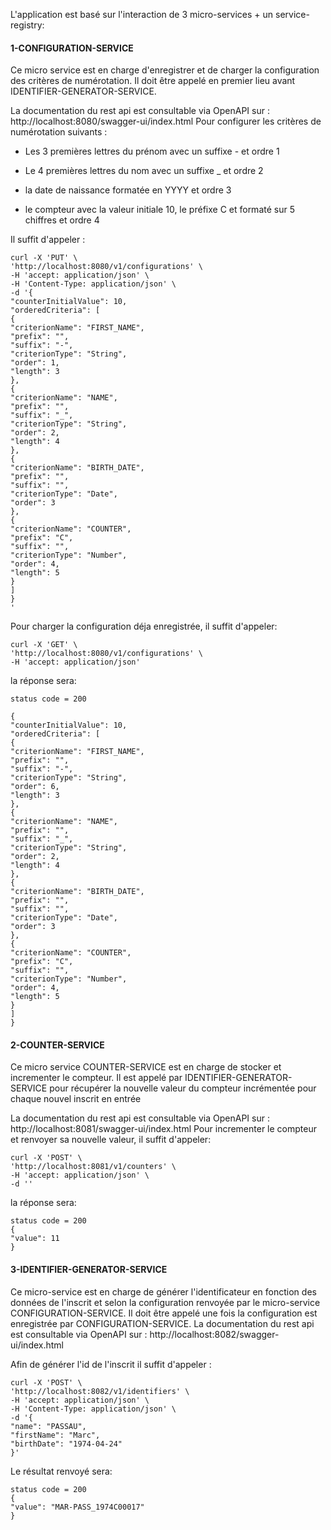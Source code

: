 L'application est basé sur l'interaction de 3 micro-services + un service-registry:
#### 1-CONFIGURATION-SERVICE

Ce micro service est en charge d'enregistrer et de charger la configuration
des critères de numérotation.
Il doit être appelé en premier lieu avant IDENTIFIER-GENERATOR-SERVICE.

La documentation du rest api est consultable via OpenAPI sur :
http://localhost:8080/swagger-ui/index.html
Pour configurer les critères de numérotation suivants :

- Les 3 premières lettres du prénom avec un suffixe - et ordre 1

- Le 4 premières lettres du nom avec un suffixe _ et ordre 2

- la date de naissance formatée en YYYY et ordre 3

- le compteur avec la valeur initiale 10, le préfixe C et formaté sur 5 chiffres et ordre 4

Il suffit d'appeler :

```
curl -X 'PUT' \
'http://localhost:8080/v1/configurations' \
-H 'accept: application/json' \
-H 'Content-Type: application/json' \
-d '{
"counterInitialValue": 10,
"orderedCriteria": [
{
"criterionName": "FIRST_NAME",
"prefix": "",
"suffix": "-",
"criterionType": "String",
"order": 1,
"length": 3
},
{
"criterionName": "NAME",
"prefix": "",
"suffix": "_",
"criterionType": "String",
"order": 2,
"length": 4
},
{
"criterionName": "BIRTH_DATE",
"prefix": "",
"suffix": "",
"criterionType": "Date",
"order": 3
},
{
"criterionName": "COUNTER",
"prefix": "C",
"suffix": "",
"criterionType": "Number",
"order": 4,
"length": 5
}
]
}
'
```
Pour charger la configuration déja enregistrée, il suffit d'appeler:
```
curl -X 'GET' \
'http://localhost:8080/v1/configurations' \
-H 'accept: application/json'
```
la réponse sera:
```
status code = 200

{
"counterInitialValue": 10,
"orderedCriteria": [
{
"criterionName": "FIRST_NAME",
"prefix": "",
"suffix": "-",
"criterionType": "String",
"order": 6,
"length": 3
},
{
"criterionName": "NAME",
"prefix": "",
"suffix": "_",
"criterionType": "String",
"order": 2,
"length": 4
},
{
"criterionName": "BIRTH_DATE",
"prefix": "",
"suffix": "",
"criterionType": "Date",
"order": 3
},
{
"criterionName": "COUNTER",
"prefix": "C",
"suffix": "",
"criterionType": "Number",
"order": 4,
"length": 5
}
]
}
```
#### 2-COUNTER-SERVICE
Ce micro service COUNTER-SERVICE est en charge de stocker et incrementer le compteur.
Il est appelé par IDENTIFIER-GENERATOR-SERVICE pour récupérer la nouvelle valeur du
compteur incrémentée pour chaque nouvel inscrit en entrée

La documentation du rest api est consultable via OpenAPI sur :
http://localhost:8081/swagger-ui/index.html
Pour incrementer le compteur et renvoyer sa nouvelle valeur, il suffit d'appeler:
```
curl -X 'POST' \
'http://localhost:8081/v1/counters' \
-H 'accept: application/json' \
-d ''
```
la réponse sera:
```
status code = 200
{
"value": 11
}
```
#### 3-IDENTIFIER-GENERATOR-SERVICE
Ce micro-service est en charge de générer l'identificateur 
en fonction des données de l'inscrit et selon la configuration renvoyée
par le micro-service CONFIGURATION-SERVICE.
Il doit être appelé une fois la configuration est enregistrée par
CONFIGURATION-SERVICE.
La documentation du rest api est consultable via OpenAPI sur :
http://localhost:8082/swagger-ui/index.html

Afin de générer l'id de l'inscrit il suffit d'appeler :
```
curl -X 'POST' \
'http://localhost:8082/v1/identifiers' \
-H 'accept: application/json' \
-H 'Content-Type: application/json' \
-d '{
"name": "PASSAU",
"firstName": "Marc",
"birthDate": "1974-04-24"
}'
```
Le résultat renvoyé sera:
```
status code = 200
{
"value": "MAR-PASS_1974C00017"
}
```

